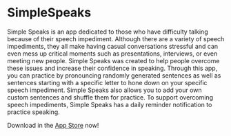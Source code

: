 # SimpleSpeaks



Simple Speaks is an app dedicated to those who have difficulty talking because of their speech impediment. Although there are a variety of speech impediments, they all make having casual conversations stressful and can even mess up critical moments such as presentations, interviews, or even meeting new people. Simple Speaks was created to help people overcome these issues and increase their confidence in speaking. Through this app, you can practice by pronouncing randomly generated sentences as well as sentences starting with a specific letter to hone down on your specific speech impediment. Simple Speaks also allows you to add your own custom sentences and shuffle them for practice. To support overcoming speech impediments, Simple Speaks has a daily reminder notification to practice speaking.

Download in the [App Store](https://apps.apple.com/app/id1640829419) now!

